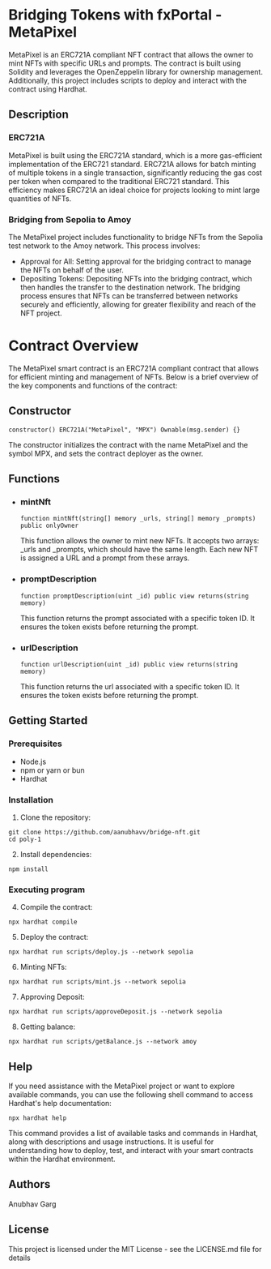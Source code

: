 # Bridging Tokens with fxPortal - MetaPixel

MetaPixel is an ERC721A compliant NFT contract that allows the owner to mint NFTs with specific URLs and prompts. The contract is built using Solidity and leverages the OpenZeppelin library for ownership management. Additionally, this project includes scripts to deploy and interact with the contract using Hardhat.

## Description
### ERC721A
MetaPixel is built using the ERC721A standard, which is a more gas-efficient implementation of the ERC721 standard. ERC721A allows for batch minting of multiple tokens in a single transaction, significantly reducing the gas cost per token when compared to the traditional ERC721 standard. This efficiency makes ERC721A an ideal choice for projects looking to mint large quantities of NFTs.

### Bridging from Sepolia to Amoy
The MetaPixel project includes functionality to bridge NFTs from the Sepolia test network to the Amoy network. This process involves:

- Approval for All: Setting approval for the bridging contract to manage the NFTs on behalf of the user.
- Depositing Tokens: Depositing NFTs into the bridging contract, which then handles the transfer to the destination network.
The bridging process ensures that NFTs can be transferred between networks securely and efficiently, allowing for greater flexibility and reach of the NFT project.


# Contract Overview
The MetaPixel smart contract is an ERC721A compliant contract that allows for efficient minting and management of NFTs. Below is a brief overview of the key components and functions of the contract:
## Constructor
```solidity
constructor() ERC721A("MetaPixel", "MPX") Ownable(msg.sender) {}
```
The constructor initializes the contract with the name MetaPixel and the symbol MPX, and sets the contract deployer as the owner.
## Functions
- ### mintNft
  ```solidity
  function mintNft(string[] memory _urls, string[] memory _prompts) public onlyOwner
  ```
  This function allows the owner to mint new NFTs. It accepts two arrays: _urls and _prompts, which should have the same length. Each new NFT is assigned a URL and a prompt from these arrays.
- ### promptDescription
  ```solidity
  function promptDescription(uint _id) public view returns(string memory)
  ```
  This function returns the prompt associated with a specific token ID. It ensures the token exists before returning the prompt.
- ### urlDescription
  ```solidity
  function urlDescription(uint _id) public view returns(string memory)
  ```
  This function returns the url associated with a specific token ID. It ensures the token exists before returning the prompt.
  
## Getting Started
### Prerequisites
- Node.js
- npm or yarn or bun
- Hardhat
  
### Installation
1. Clone the repository:
  ```shell
  git clone https://github.com/aanubhavv/bridge-nft.git
  cd poly-1
  ```
2. Install dependencies:
```shell
npm install
```

### Executing program

4. Compile the contract:
```shell
npx hardhat compile
```
5. Deploy the contract:
```shell
npx hardhat run scripts/deploy.js --network sepolia
```
6. Minting NFTs:
```shell
npx hardhat run scripts/mint.js --network sepolia
```
7. Approving Deposit:
```shell
npx hardhat run scripts/approveDeposit.js --network sepolia
```
8. Getting balance:
```shell
npx hardhat run scripts/getBalance.js --network amoy
```


## Help
If you need assistance with the MetaPixel project or want to explore available commands, you can use the following shell command to access Hardhat's help documentation:
```shell
npx hardhat help
```
This command provides a list of available tasks and commands in Hardhat, along with descriptions and usage instructions. It is useful for understanding how to deploy, test, and interact with your smart contracts within the Hardhat environment.

## Authors
Anubhav Garg

## License
This project is licensed under the MIT License - see the LICENSE.md file for details
